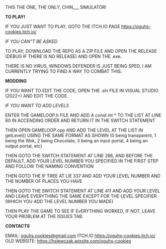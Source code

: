 THIS THE ONE, THE ONLY, CHIN___ SIMULATOR!

**TO PLAY!**

IF YOU JUST WANT TO PLAY, GOTO THE ITCH.IO PAGE https://oguhs-cookies.itch.io/

*IF YOU CAN"T BE ASKED*

TO PLAY, DOWNLOAD THE REPO AS A ZIP FILE AND OPEN THE RELEASE (DEBUG IF THERE IS NO RELEASE) AND OPEN THE .exe.

THERE IS NO VIRUS, WINDOWS DEFENDER IS JUST BEING SPED, I AM CURRENTLY TRYING TO FIND A WAY TO COMBAT THIS.

**MODDING**

IF YOU WANT TO EDIT THE CODE, OPEN THE .sln FILE IN VISUAL STUDIO (2022+) AND EDIT THE CODE.

*IF YOU WANT TO ADD LEVELS*

ENTER THE GAMELOOP.h FILE AND ADD A const int * TO THE LIST AT LINE 60 IN ACCENDING ORDER AND RETURN IT IN THE SWITCH STATEMENT

THEN OPEN GAMELOOP.cpp AND ADD THE LEVEL AT THE LIST IN getLevel() USING THE SAME FORMAT AS SHOWN (0 being transparent, 1 being the Wok, 2 being Chocolate, 3 being an input portal, 4 being an output portal, etc)

THEN GOTO THE SWITCH STATEMENT AT LINE 266, AND BEFORE THE DEFAULT, ADD YOUR LEVEL NUMBER YOU SPECIFIED IN THE FIRST STEP AND FOLLOW THE NAMING CONVENTION

THEN GOTO THE IF TREE AT LIE 337 AND ADD YOUR LEVEL NUMBER AND THE NUMBER OF PLACES YOU HAVE

THEN GOTO THE SWITCH STATEMENT AT LINE 411 AND ADD YOUR LEVEL AND LEAVE EVERYTHING THE SAME EXCEPT FOR THE LEVEL SPECIFIER (WHICH YOU ADD THE LEVEL NUMBER YOU MADE)

THEN PLAY THE GAME TO SEE IF EvERYTHING WORKED, IF NOT, LEAVE YOUR PROBLEM AT THE ISSUES TAB.

***CONTACTS***

EMAIL: oguhs.cookies@gmail.com
ITCH.IO https://oguhs-cookies.itch.io/
OLD WEBSITE: https://hslewczak.wixsite.com/oguhs-cookies

